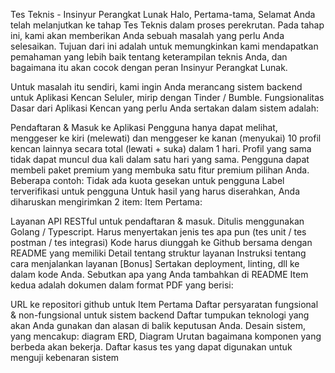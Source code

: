 Tes Teknis - Insinyur Perangkat Lunak
Halo,
Pertama-tama, Selamat Anda telah melanjutkan ke tahap Tes Teknis dalam proses perekrutan. Pada tahap ini, kami akan memberikan Anda sebuah masalah yang perlu Anda selesaikan. Tujuan dari ini adalah untuk memungkinkan kami mendapatkan pemahaman yang lebih baik tentang keterampilan teknis Anda, dan bagaimana itu akan cocok dengan peran Insinyur Perangkat Lunak.

Untuk masalah itu sendiri, kami ingin Anda merancang sistem backend untuk Aplikasi Kencan Seluler, mirip dengan Tinder / Bumble.
Fungsionalitas Dasar dari Aplikasi Kencan yang perlu Anda sertakan dalam sistem adalah:

Pendaftaran & Masuk ke Aplikasi
Pengguna hanya dapat melihat, menggeser ke kiri (melewati) dan menggeser ke kanan (menyukai) 10 profil kencan lainnya secara total (lewati + suka) dalam 1 hari.
Profil yang sama tidak dapat muncul dua kali dalam satu hari yang sama.
Pengguna dapat membeli paket premium yang membuka satu fitur premium pilihan Anda. Beberapa contoh:
Tidak ada kuota gesekan untuk pengguna
Label terverifikasi untuk pengguna
Untuk hasil yang harus diserahkan, Anda diharuskan mengirimkan 2 item:
Item Pertama:

Layanan API RESTful untuk pendaftaran & masuk. Ditulis menggunakan Golang / Typescript.
Harus menyertakan jenis tes apa pun (tes unit / tes postman / tes integrasi)
Kode harus diunggah ke Github bersama dengan README yang memiliki
Detail tentang struktur layanan
Instruksi tentang cara menjalankan layanan
[Bonus] Sertakan deployment, linting, dll ke dalam kode Anda. Sebutkan apa yang Anda tambahkan di README
Item kedua adalah dokumen dalam format PDF yang berisi:

URL ke repositori github untuk Item Pertama
Daftar persyaratan fungsional & non-fungsional untuk sistem backend
Daftar tumpukan teknologi yang akan Anda gunakan dan alasan di balik keputusan Anda.
Desain sistem, yang mencakup:
diagram ERD,
Diagram Urutan bagaimana komponen yang berbeda akan bekerja.
Daftar kasus tes yang dapat digunakan untuk menguji kebenaran sistem